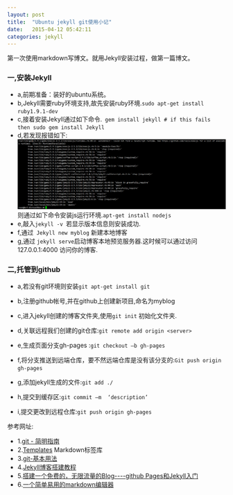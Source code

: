 ```yaml
---
layout: post
title:  "Ubuntu jekyll git使用小记"
date:   2015-04-12 05:42:11
categories: jekyll
---
```


第一次使用markdown写博文。就用Jekyll安装过程，做第一篇博文。

### 一,安装Jekyll

* a,前期准备：装好的ubuntu系统。
* b,Jekyll需要ruby环境支持,故先安装ruby环境.```sudo apt-get install ruby1.9.1-dev```
* c,接着安装Jekyll通过如下命令.```
	gem install jekyll # if this fails then sudo gem install Jekyll```
* d,若发现报错如下:![Jekyll安装报错.png](/public/upload/Jekyll安装报错.png)则通过如下命令安装js运行环境.```apt-get install nodejs```
* e,敲入```jekyll -v ```若显示版本信息则安装成功.
* f,通过``` Jekyll new myblog``` 新建本地博客
* g,通过 ```jekyll serve```启动博客本地预览服务器.这时候可以通过访问127.0.0.1:4000 访问你的博客.

### 二,托管到github

* a,若没有git环境则安装```git apt-get install git```

* b,注册github帐号,并在github上创建新项目,命名为myblog
* c,进入jekyll创建的博客文件夹,使用```git init``` 初始化文件夹.
* d,关联远程我们创建的git仓库:```git remote add origin <server>```
* e,生成页面分支gh-pages :```git checkout –b gh-pages```
* f,将分支推送到远端仓库，要不然远端仓库是没有该分支的:```Git push origin gh-pages```
* g,添加jekyll生成的文件:```git add ./```
* h,提交到缓存区:```git commit –m  ‘description’```
* i,提交更改到远程仓库:```git push origin gh-pages```




参考网址:
* 1.[git - 简明指南](http://rogerdudler.github.io/git-guide/index.zh.html)
* 2.[Templates](http://jekyllrb.com/docs/templates/) Markdown标签库
* 3.[git-基本用法](http://lugir.com/git-basic.html)
* 4.[Jekyll博客搭建教程](http://www.tuicool.com/articles/Yr6RjuJ)
* 5.[搭建一个免费的，无限流量的Blog----github Pages和Jekyll入门](http://www.ruanyifeng.com/blog/2012/08/blogging_with_jekyll.html)
* 6.[一个简单易用的markdown编辑器](http://jbt.github.io/markdown-editor)
